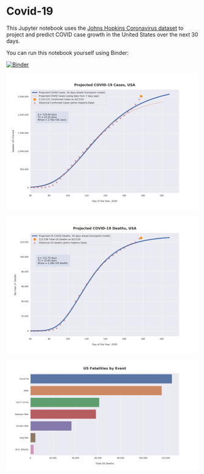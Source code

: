 # Covid-19

This Jupyter notebook uses the [Johns Hopkins Coronavirus dataset](https://github.com/CSSEGISandData/COVID-19/blob/master/README.md) to project and predict COVID case growth in the United States over the next 30 days.

You can run this notebook yourself using Binder:

[![Binder](https://mybinder.org/badge_logo.svg)](https://mybinder.org/v2/gh/bws428/covid-19/master?filepath=covid-projections.nbconvert.ipynb)

![Projected Cases plot](https://raw.githubusercontent.com/bws428/covid-19/master/charts/covid-6.27.20.png)

![Projected Deaths plot](https://raw.githubusercontent.com/bws428/covid-19/master/charts/covid-deaths-6.27.20.png)

![Casualties plot](https://raw.githubusercontent.com/bws428/covid-19/master/charts/casualties.png)

